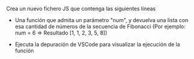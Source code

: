 Crea un nuevo fichero JS que contenga las siguientes líneas

* Una función que admita un parámetro "num", y devuelva una lista con esa cantidad de números de la secuencia de Fibonacci (Por ejemplo: num = 6 => Resultado [1, 1, 2, 3, 5, 8])

* Ejecuta la depuración de VSCode para visualizar la ejecución de la función